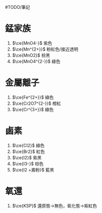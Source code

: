 #TODO/筆記
# 錳家族
1. $\ce{MnO4-}$ 紫色
2. $\ce{Mn^{2+}}$ 粉紅色/接近透明
3. $\ce{MnO2}$ 棕黑
4. $\ce{MnO4^{2-}}$ 綠色

# 金屬離子
1. $\ce{Fe^{2+}}$ 綠色
2. $\ce{Cr2O7^{2-}}$ 橙紅
3. $\ce{Cr^{3+}}$ 綠色

# 鹵素
1. $\ce{Cl2}$ 綠色
2. $\ce{Br2}$ 紅色
3. $\ce{I2}$ 紫黑
4. $\ce{I3-}$ 棕色
5. $\ce{I2 +澱粉}$ 藍黑

# 氧還
1. $\ce{KSP}$ 還原態->無色，氧化態->紫紅色